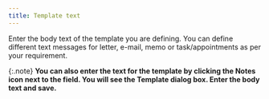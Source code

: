 ```yaml
---
title: Template text
---
```



Enter the body text of the template you are defining. You can define  different text messages for letter, e-mail, memo or task/appointments  as per your requirement.


{:.note}
**You can also enter the text for the template  by clicking the **Notes** icon next  to the field. You will see the **Template**  dialog box. Enter the body text and save.**
